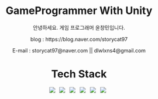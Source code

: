 <h1 align="center" >GameProgrammer With Unity</h1>
<p align="center">안녕하세요. 게임 프로그래머 윤창민입니다.
<p align="center">blog : https://blog.naver.com/storycat97
<p align="center">E-mail : storycat97@naver.com || dlwlxns4@gmail.com
 
<p align="center"><h1 align="center">Tech Stack</h1> </p>
<p align="center">
<img src="https://img.shields.io/badge/Unity-E34F26?style=flat-square&logo=unity&logoColor=white"/></a> &nbsp
<img src="https://img.shields.io/badge/JAVA-1572B6?style=flat-square&logo=java&logoColor=white"/></a> &nbsp
<img src="https://img.shields.io/badge/CSharp-F7DF1E?style=flat-square&logo=csharp&logoColor=white"/></a> &nbsp
<img src="https://img.shields.io/badge/Python-47A248?style=flat-square&logo=python&logoColor=white"/></a> &nbsp 
<img src="https://img.shields.io/badge/C++-4479A1?style=flat-square&logo=c%2B%2B&logoColor=white"/></a> &nbsp 
<img src="https://img.shields.io/badge/MySQL-ff00ff?style=flat-square&logo=MySQL&logoColor=white"/></a> &nbsp 
<br>

<!--
**dlwlxns4/dlwlxns4** is a ✨ _special_ ✨ repository because its `README.md` (this file) appears on your GitHub profile.

Here are some ideas to get you started:

- 🔭 I’m currently working on ...
- 🌱 I’m currently learning ...
- 👯 I’m looking to collaborate on ...
- 🤔 I’m looking for help with ...
- 💬 Ask me about ...
- 📫 How to reach me: ...
- 😄 Pronouns: ...
- ⚡ Fun fact: ...
-->
